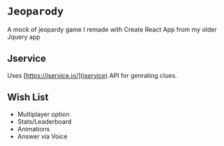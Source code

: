 # `Jeoparody`
 A mock of jeopardy game I remade with Create React App from my older Jquery app

## Jservice 

Uses [https://jservice.io/](jservice) API for genrating clues.

## Wish List
<ul>
    <li>Multiplayer option</li>
    <li>Stats/Leaderboard</li>
    <li>Animations</li>
    <li>Answer via Voice</li>
</ul>

